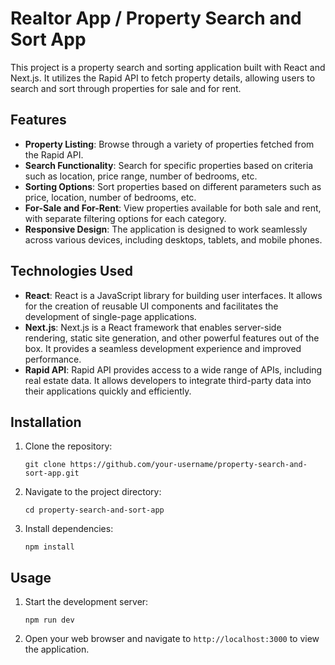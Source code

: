 # Realtor App / Property Search and Sort App

This project is a property search and sorting application built with React and Next.js. It utilizes the Rapid API to fetch property details, allowing users to search and sort through properties for sale and for rent.

## Features

- **Property Listing**: Browse through a variety of properties fetched from the Rapid API.
- **Search Functionality**: Search for specific properties based on criteria such as location, price range, number of bedrooms, etc.
- **Sorting Options**: Sort properties based on different parameters such as price, location, number of bedrooms, etc.
- **For-Sale and For-Rent**: View properties available for both sale and rent, with separate filtering options for each category.
- **Responsive Design**: The application is designed to work seamlessly across various devices, including desktops, tablets, and mobile phones.

## Technologies Used

- **React**: React is a JavaScript library for building user interfaces. It allows for the creation of reusable UI components and facilitates the development of single-page applications.
- **Next.js**: Next.js is a React framework that enables server-side rendering, static site generation, and other powerful features out of the box. It provides a seamless development experience and improved performance.
- **Rapid API**: Rapid API provides access to a wide range of APIs, including real estate data. It allows developers to integrate third-party data into their applications quickly and efficiently.

## Installation

1. Clone the repository:

    ```
    git clone https://github.com/your-username/property-search-and-sort-app.git
    ```

2. Navigate to the project directory:

    ```
    cd property-search-and-sort-app
    ```

3. Install dependencies:

    ```
    npm install
    ```

## Usage

1. Start the development server:

    ```
    npm run dev
    ```

2. Open your web browser and navigate to `http://localhost:3000` to view the application.


